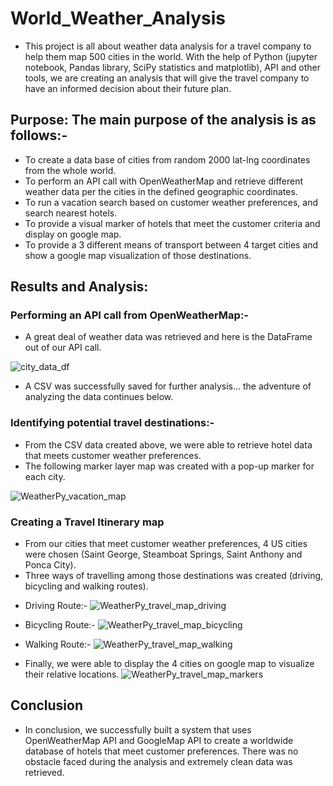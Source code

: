 # World_Weather_Analysis
 *  This project is all about weather data analysis for a travel company to help them map 500 cities in the world. With the help of Python (jupyter notebook, Pandas library, SciPy statistics and matplotlib), API and other tools, we are creating an analysis that will give the travel company to have an informed decision about their future plan.

 ## Purpose: The main purpose of the analysis is as follows:-
  
  * To create a data base of cities from random 2000 lat-lng coordinates from the whole world.
  * To perform an API call with OpenWeatherMap and retrieve different weather data per the cities in the defined geographic coordinates. 
  * To run a vacation search based on customer weather preferences, and search nearest hotels.
  * To provide a visual marker of hotels that meet the customer criteria and display on google map.
  * To provide a 3 different means of transport between 4 target cities and show a google map visualization of those destinations.

## Results and Analysis:
  ### Performing an API call from OpenWeatherMap:-
  * A great deal of weather data was retrieved and here is the DataFrame out of our API call.
  
![city_data_df](https://user-images.githubusercontent.com/89214854/138582583-fa95518a-1c16-400e-b41b-373045e52923.png)

  * A CSV was successfully saved for further analysis... the adventure of analyzing the data continues below.

  ### Identifying potential travel destinations:-
  * From the CSV data created above, we were able to retrieve hotel data that meets customer weather preferences.
  * The following marker layer map was created with a pop-up marker for each city.

![WeatherPy_vacation_map](https://user-images.githubusercontent.com/89214854/138582865-4cf625d1-749d-44da-a369-53715b4c0222.png)


  ### Creating a Travel Itinerary map

  * From our cities that meet customer weather preferences, 4 US cities were chosen (Saint George, Steamboat Springs, Saint Anthony and Ponca City).
  * Three ways of travelling among those destinations was created (driving, bicycling and walking routes).

  - Driving Route:-
![WeatherPy_travel_map_driving](https://user-images.githubusercontent.com/89214854/138582890-96d48695-4be5-4617-8ca6-1d9ad1b1a020.png)

  - Bicycling Route:-
![WeatherPy_travel_map_bicycling](https://user-images.githubusercontent.com/89214854/138582883-4489c4c0-63e3-430f-9315-0dc705543dbf.png)

  - Walking Route:-
![WeatherPy_travel_map_walking](https://user-images.githubusercontent.com/89214854/138582897-377e07b5-f837-4079-9043-f878b88d3513.png)

  * Finally, we were able to display the 4 cities on google map to visualize their relative locations.
![WeatherPy_travel_map_markers](https://user-images.githubusercontent.com/89214854/138582907-87747e96-c6ad-470f-9bcb-bc7fcd49c0e1.png)

## Conclusion
* In conclusion, we successfully built a system that uses OpenWeatherMap API and GoogleMap API to create a worldwide database of hotels that meet customer preferences. There was no obstacle faced during the analysis and extremely clean data was retrieved.


